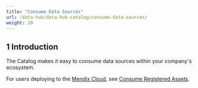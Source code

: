 ```yaml
---
title: "Consume Data Sources"
url: /data-hub/data-hub-catalog/consume-data-sources/
weight: 20
---
```


## 1 Introduction

The Catalog makes it easy to consume data sources within your company's ecosystem.


For users deploying to the [Mendix Cloud](/developerportal/deploy/mendix-cloud-deploy/), see [Consume Registered Assets](/data-hub/data-hub-catalog/consume/). 



